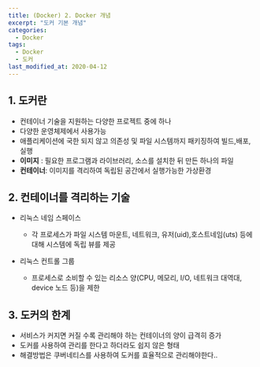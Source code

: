 ```yaml
---
title: (Docker) 2. Docker 개념
excerpt: "도커 기본 개념"
categories:
  - Docker
tags:
  - Docker
  - 도커
last_modified_at: 2020-04-12
---
```

## 1. 도커란
- 컨테이너 기술을 지원하는 다양한 프로젝트 중에 하나
- 다양한 운영체제에서 사용가능
- 애플리케이션에 국한 되지 않고 의존성 및 파일 시스템까지 패키징하여 빌드,배포, 실행
- **이미지** : 필요한 프로그램과 라이브러리, 소스를 설치한 뒤 만든 하나의 파일
- **컨테이너**: 이미지를 격리하여 독립된 공간에서 실행가능한 가상환경

## 2. 컨테이너를 격리하는 기술
- 리눅스 네임 스페이스
  - 각 프로세스가 파일 시스템 마운트, 네트워크, 유저(uid),호스트네임(uts) 등에 대해 시스템에 독립 뷰를 제공

- 리눅스 컨트롤 그룹
  - 프로세스로 소비할 수 있는 리소스 양(CPU, 메모리, I/O, 네트워크 대역대, device 노드 등)을 제한

## 3. 도커의 한계
- 서비스가 커지면 커질 수록 관리해야 하는 컨테이너의 양이 급격히 증가
- 도커를 사용하여 관리를 한다고 하더라도 쉽지 않은 형태
- 해결방법은 쿠버네티스를 사용하여 도커를 효율적으로 관리해야한다..

